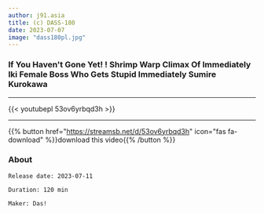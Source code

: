 ```yaml
---
author: j91.asia
title: (c) DASS-180
date: 2023-07-07
image: "dass180pl.jpg"
---
```


### If You Haven't Gone Yet! ! Shrimp Warp Climax Of Immediately Iki Female Boss Who Gets Stupid Immediately Sumire Kurokawa
___

{{< youtubepl 53ov6yrbqd3h >}}
___

{{% button href="https://streamsb.net/d/53ov6yrbqd3h" icon="fas fa-download" %}}download this video{{% /button %}}
### About

`Release date: 2023-07-11`

`Duration: 120 min`

`Maker:	Das!`